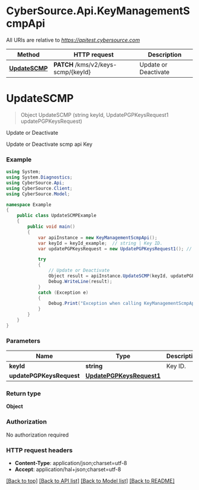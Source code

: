 # CyberSource.Api.KeyManagementScmpApi

All URIs are relative to *https://apitest.cybersource.com*

Method | HTTP request | Description
------------- | ------------- | -------------
[**UpdateSCMP**](KeyManagementScmpApi.md#updatescmp) | **PATCH** /kms/v2/keys-scmp/{keyId} | Update or Deactivate


<a name="updatescmp"></a>
# **UpdateSCMP**
> Object UpdateSCMP (string keyId, UpdatePGPKeysRequest1 updatePGPKeysRequest)

Update or Deactivate

Update or Deactivate scmp api Key 

### Example
```csharp
using System;
using System.Diagnostics;
using CyberSource.Api;
using CyberSource.Client;
using CyberSource.Model;

namespace Example
{
    public class UpdateSCMPExample
    {
        public void main()
        {
            var apiInstance = new KeyManagementScmpApi();
            var keyId = keyId_example;  // string | Key ID. 
            var updatePGPKeysRequest = new UpdatePGPKeysRequest1(); // UpdatePGPKeysRequest1 | 

            try
            {
                // Update or Deactivate
                Object result = apiInstance.UpdateSCMP(keyId, updatePGPKeysRequest);
                Debug.WriteLine(result);
            }
            catch (Exception e)
            {
                Debug.Print("Exception when calling KeyManagementScmpApi.UpdateSCMP: " + e.Message );
            }
        }
    }
}
```

### Parameters

Name | Type | Description  | Notes
------------- | ------------- | ------------- | -------------
 **keyId** | **string**| Key ID.  | 
 **updatePGPKeysRequest** | [**UpdatePGPKeysRequest1**](UpdatePGPKeysRequest1.md)|  | 

### Return type

**Object**

### Authorization

No authorization required

### HTTP request headers

 - **Content-Type**: application/json;charset=utf-8
 - **Accept**: application/hal+json;charset=utf-8

[[Back to top]](#) [[Back to API list]](../README.md#documentation-for-api-endpoints) [[Back to Model list]](../README.md#documentation-for-models) [[Back to README]](../README.md)

